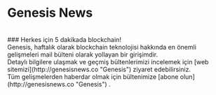 # Genesis News
<br/>
### Herkes için 5 dakikada blockchain!
<br/>
Genesis, haftalık olarak blockchain teknolojisi hakkında en önemli gelişmeleri mail bülteni olarak yollayan bir girişimdir.
<br/>
Detaylı bilgilere ulaşmak ve geçmiş bültenlerimizi incelemek için [web sitemizi](http://genesisnews.co "Genesis") ziyaret edebilirsiniz.
<br/>
Tüm gelişmelerden haberdar olmak için bültenimize [abone olun](http://genesisnews.co "Genesis") .
